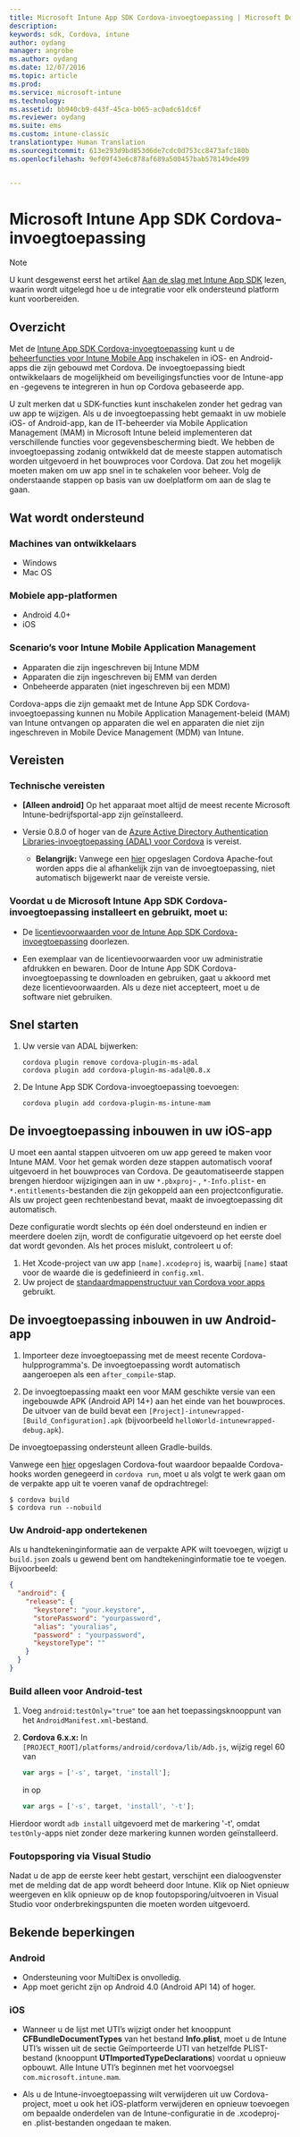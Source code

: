 ```yaml
---
title: Microsoft Intune App SDK Cordova-invoegtoepassing | Microsoft Docs
description: 
keywords: sdk, Cordova, intune
author: oydang
manager: angrobe
ms.author: oydang
ms.date: 12/07/2016
ms.topic: article
ms.prod: 
ms.service: microsoft-intune
ms.technology: 
ms.assetid: bb940cb9-d43f-45ca-b065-ac0adc61dc6f
ms.reviewer: oydang
ms.suite: ems
ms.custom: intune-classic
translationtype: Human Translation
ms.sourcegitcommit: 613e293d9bd853d6de7cdc0d753cc8473afc180b
ms.openlocfilehash: 9ef09f43e6c878af689a500457bab578149de499


---
```

# <a name="microsoft-intune-app-sdk-cordova-plugin"></a>Microsoft Intune App SDK Cordova-invoegtoepassing

> [!NOTE]
> U kunt desgewenst eerst het artikel [Aan de slag met Intune App SDK](intune-app-sdk-get-started.md) lezen, waarin wordt uitgelegd hoe u de integratie voor elk ondersteund platform kunt voorbereiden.


## <a name="overview"></a>Overzicht

Met de [Intune App SDK Cordova-invoegtoepassing](https://github.com/msintuneappsdk/cordova-plugin-ms-intune-mam) kunt u de [beheerfuncties voor Intune Mobile App](/intune/deploy-use/protect-app-data-using-mobile-app-management-policies-with-microsoft-intune) inschakelen in iOS- en Android-apps die zijn gebouwd met Cordova. De invoegtoepassing biedt ontwikkelaars de mogelijkheid om beveiligingsfuncties voor de Intune-app en -gegevens te integreren in hun op Cordova gebaseerde app.

U zult merken dat u SDK-functies kunt inschakelen zonder het gedrag van uw app te wijzigen. Als u de invoegtoepassing hebt gemaakt in uw mobiele iOS- of Android-app, kan de IT-beheerder via Mobile Application Management (MAM) in Microsoft Intune beleid implementeren dat verschillende functies voor gegevensbescherming biedt. We hebben de invoegtoepassing zodanig ontwikkeld dat de meeste stappen automatisch worden uitgevoerd in het bouwproces voor Cordova. Dat zou het mogelijk moeten maken om uw app snel in te schakelen voor beheer. Volg de onderstaande stappen op basis van uw doelplatform om aan de slag te gaan.




## <a name="whats-supported"></a>Wat wordt ondersteund

### <a name="developer-machines"></a>Machines van ontwikkelaars
* Windows
* Mac OS


### <a name="mobile-app-platforms"></a>Mobiele app-platformen
* Android 4.0+
* iOS

### <a name="intune-mobile-application-management-scenarios"></a>Scenario’s voor Intune Mobile Application Management

* Apparaten die zijn ingeschreven bij Intune MDM
* Apparaten die zijn ingeschreven bij EMM van derden
* Onbeheerde apparaten (niet ingeschreven bij een MDM)

Cordova-apps die zijn gemaakt met de Intune App SDK Cordova-invoegtoepassing kunnen nu Mobile Application Management-beleid (MAM) van Intune ontvangen op apparaten die wel en apparaten die niet zijn ingeschreven in Mobile Device Management (MDM) van Intune.



## <a name="prerequisites"></a>Vereisten

### <a name="technical-prerequisites"></a>Technische vereisten

* **[Alleen android]** Op het apparaat moet altijd de meest recente Microsoft Intune-bedrijfsportal-app zijn geïnstalleerd.


* Versie 0.8.0 of hoger van de [Azure Active Directory Authentication Libraries-invoegtoepassing (ADAL) voor Cordova](https://github.com/AzureAD/azure-activedirectory-library-for-cordova) is vereist.
  * **Belangrijk:** Vanwege een [hier](https://issues.apache.org/jira/browse/CB-6227?jql=text%20~%20%22plugin%20dependency%22) opgeslagen Cordova Apache-fout worden apps die al afhankelijk zijn van de invoegtoepassing, niet automatisch bijgewerkt naar de vereiste versie.


### <a name="before-you-install-and-use-microsoft-intune-app-sdk-cordova-plugin-you-must"></a>Voordat u de Microsoft Intune App SDK Cordova-invoegtoepassing installeert en gebruikt, **moet** u:

* De [licentievoorwaarden voor de Intune App SDK Cordova-invoegtoepassing](https://github.com/msintuneappsdk/cordova-plugin-ms-intune-mam/blob/master/Intune_App_SDK_Cordova_plugin_RTM_license.pdf) doorlezen.

* Een exemplaar van de licentievoorwaarden voor uw administratie afdrukken en bewaren. Door de Intune App SDK Cordova-invoegtoepassing te downloaden en gebruiken, gaat u akkoord met deze licentievoorwaarden.  Als u deze niet accepteert, moet u de software niet gebruiken.


## <a name="quick-start"></a>Snel starten

1. Uw versie van ADAL bijwerken:

    ```
    cordova plugin remove cordova-plugin-ms-adal
    cordova plugin add cordova-plugin-ms-adal@0.8.x
    ```

2. De Intune App SDK Cordova-invoegtoepassing toevoegen:

    ```
    cordova plugin add cordova-plugin-ms-intune-mam
    ```

## <a name="how-to-build-the-plugin-into-your-ios-app"></a>De invoegtoepassing inbouwen in uw iOS-app

U moet een aantal stappen uitvoeren om uw app gereed te maken voor Intune MAM. Voor het gemak worden deze stappen automatisch vooraf uitgevoerd in het bouwproces van Cordova. De geautomatiseerde stappen brengen hierdoor wijzigingen aan in uw `*.pbxproj`- , `*-Info.plist`- en `*.entitlements`-bestanden die zijn gekoppeld aan een projectconfiguratie. Als uw project geen rechtenbestand bevat, maakt de invoegtoepassing dit automatisch.

Deze configuratie wordt slechts op één doel ondersteund en indien er meerdere doelen zijn, wordt de configuratie uitgevoerd op het eerste doel dat wordt gevonden. Als het proces mislukt, controleert u of:

1. Het Xcode-project van uw app `[name].xcodeproj` is, waarbij `[name]` staat voor de waarde die is gedefinieerd in `config.xml`.
2. Uw project de [standaardmappenstructuur van Cordova voor apps](https://cordova.apache.org/docs/en/latest/reference/cordova-cli/index.html#directory-structure) gebruikt.

## <a name="how-to-build-the-plugin-into-your-android-app"></a>De invoegtoepassing inbouwen in uw Android-app

1. Importeer deze invoegtoepassing met de meest recente Cordova-hulpprogramma's. De invoegtoepassing wordt automatisch aangeroepen als een `after_compile`-stap.

2. De invoegtoepassing maakt een voor MAM geschikte versie van een ingebouwde APK (Android API 14+) aan het einde van het bouwproces. De uitvoer van de build bevat een `[Project]-intunewrapped-[Build_Configuration].apk` (bijvoorbeeld `helloWorld-intunewrapped-debug.apk`).

De invoegtoepassing ondersteunt alleen Gradle-builds.

Vanwege een [hier](https://issues.apache.org/jira/browse/CB-9434) opgeslagen Cordova-fout waardoor bepaalde Cordova-hooks worden genegeerd in `cordova run`, moet u als volgt te werk gaan om de verpakte app uit te voeren vanaf de opdrachtregel:

```
$ cordova build
$ cordova run --nobuild
```


### <a name="signing-your-android-app"></a>Uw Android-app ondertekenen
Als u handtekeninginformatie aan de verpakte APK wilt toevoegen, wijzigt u `build.json` zoals u gewend bent om handtekeninginformatie toe te voegen. Bijvoorbeeld:
```json
{
  "android": {
    "release": {
      "keystore": "your.keystore",
      "storePassword": "yourpassword",
      "alias": "youralias",
      "password" : "yourpassword",
      "keystoreType": ""
    }
  }
}
```

### <a name="build-for-android-test-only"></a>Build alleen voor Android-test

1. Voeg `android:testOnly="true"` toe aan het toepassingsknooppunt van het `AndroidManifest.xml`-bestand.


2. **Cordova 6.x.x:** In `[PROJECT_ROOT]/platforms/android/cordova/lib/Adb.js`, wijzig regel 60 van

    ```javascript
    var args = ['-s', target, 'install'];
    ```
    in op
    ```javascript
    var args = ['-s', target, 'install', '-t'];
    ```

Hierdoor wordt `adb install` uitgevoerd met de markering '-t', omdat `testOnly`-apps niet zonder deze markering kunnen worden geïnstalleerd.

### <a name="debugging-from-visual-studio"></a>Foutopsporing via Visual Studio
Nadat u de app de eerste keer hebt gestart, verschijnt een dialoogvenster met de melding dat de app wordt beheerd door Intune. Klik op Niet opnieuw weergeven en klik opnieuw op de knop foutopsporing/uitvoeren in Visual Studio voor onderbrekingspunten die moeten worden uitgevoerd.

## <a name="known-limitations"></a>Bekende beperkingen
### <a name="android"></a>Android
* Ondersteuning voor MultiDex is onvolledig.
* App moet gericht zijn op Android 4.0 (Android API 14) of hoger.

### <a name="ios"></a>iOS
* Wanneer u de lijst met UTI’s wijzigt onder het knooppunt **CFBundleDocumentTypes** van het bestand **Info.plist**, moet u de Intune UTI’s wissen uit de sectie Geïmporteerde UTI van hetzelfde PLIST-bestand (knooppunt **UTImportedTypeDeclarations**) voordat u opnieuw opbouwt. Alle Intune UTI’s beginnen met het voorvoegsel `com.microsoft.intune.mam`.

* Als u de Intune-invoegtoepassing wilt verwijderen uit uw Cordova-project, moet u ook het iOS-platform verwijderen en opnieuw toevoegen om bepaalde onderdelen van de Intune-configuratie in de .xcodeproj- en .plist-bestanden ongedaan te maken.



<!--HONumber=Dec16_HO2-->



